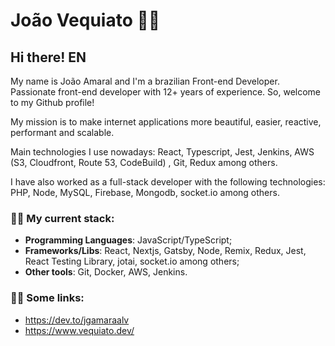 # João Vequiato :man_technologist:

## Hi there! EN
My name is João Amaral and I'm a brazilian Front-end Developer. Passionate front-end developer with 12+ years of experience. So, welcome to my Github profile!

My mission is to make internet applications more beautiful, easier, reactive, performant and scalable.

Main technologies I use nowadays: React, Typescript, Jest, Jenkins, AWS (S3, Cloudfront, Route 53, CodeBuild) , Git, Redux among others.

I have also worked as a full-stack developer with the following technologies: PHP, Node, MySQL, Firebase, Mongodb, socket.io among others.

### :man_technologist: My current stack:
 - **Programming Languages**: JavaScript/TypeScript;
 - **Frameworks/Libs**: React, Nextjs, Gatsby, Node, Remix, Redux, Jest, React Testing Library, jotai, socket.io among others;
 - **Other tools**: Git, Docker, AWS, Jenkins.

### :man_technologist: Some links:
- https://dev.to/jgamaraalv
- https://www.vequiato.dev/
